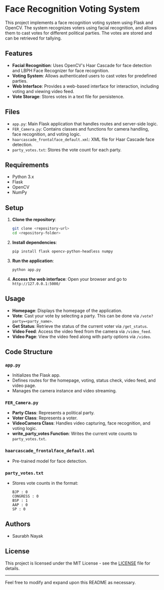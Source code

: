 # Face Recognition Voting System

This project implements a face recognition voting system using Flask and OpenCV. The system recognizes voters using facial recognition, and allows them to cast votes for different political parties. The votes are stored and can be retrieved for tallying.

## Features

- **Facial Recognition**: Uses OpenCV's Haar Cascade for face detection and LBPH Face Recognizer for face recognition.
- **Voting System**: Allows authenticated users to cast votes for predefined parties.
- **Web Interface**: Provides a web-based interface for interaction, including voting and viewing video feed.
- **Vote Storage**: Stores votes in a text file for persistence.

## Files

- `app.py`: Main Flask application that handles routes and server-side logic.
- `FER_Camera.py`: Contains classes and functions for camera handling, face recognition, and voting logic.
- `haarcascade_frontalface_default.xml`: XML file for Haar Cascade face detection.
- `party_votes.txt`: Stores the vote count for each party.

## Requirements

- Python 3.x
- Flask
- OpenCV
- NumPy

## Setup

1. **Clone the repository**:
    ```sh
    git clone <repository-url>
    cd <repository-folder>
    ```

2. **Install dependencies**:
    ```sh
    pip install flask opencv-python-headless numpy
    ```

3. **Run the application**:
    ```sh
    python app.py
    ```

4. **Access the web interface**:
    Open your browser and go to `http://127.0.0.1:5000/`

## Usage

- **Homepage**: Displays the homepage of the application.
- **Vote**: Cast your vote by selecting a party. This can be done via `/vote?party=<party_name>`.
- **Get Status**: Retrieve the status of the current voter via `/get_status`.
- **Video Feed**: Access the video feed from the camera via `/video_feed`.
- **Video Page**: View the video feed along with party options via `/video`.

## Code Structure

### `app.py`
- Initializes the Flask app.
- Defines routes for the homepage, voting, status check, video feed, and video page.
- Manages the camera instance and video streaming.

### `FER_Camera.py`
- **Party Class**: Represents a political party.
- **Voter Class**: Represents a voter.
- **VideoCamera Class**: Handles video capturing, face recognition, and voting logic.
- **write_party_votes Function**: Writes the current vote counts to `party_votes.txt`.

### `haarcascade_frontalface_default.xml`
- Pre-trained model for face detection.

### `party_votes.txt`
- Stores vote counts in the format:
    ```
    BJP : 0
    CONGRESS : 0
    BSP : 1
    AAP : 0
    SP : 0
    ```

## Authors

- Saurabh Nayak

## License

This project is licensed under the MIT License - see the [LICENSE](LICENSE) file for details.

---

Feel free to modify and expand upon this README as necessary.
